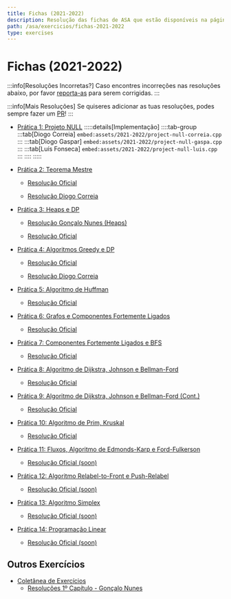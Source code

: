 ```yaml
---
title: Fichas (2021-2022)
description: Resolução das fichas de ASA que estão disponíveis na página da UC (de 2021-2022).
path: /asa/exercicios/fichas-2021-2022
type: exercises
---
```


# Fichas (2021-2022)

:::info[Resoluções Incorretas?]
Caso encontres incorreções nas resoluções abaixo, por favor
[reporta-as](https://github.com/diogotcorreia/resumos-leic/issues/new?assignees=&labels=incorrect+solution&template=incorrect_solution.yml&title=%5BIncorrect+Solution%5D+)
para serem corrigidas.
:::

:::info[Mais Resoluções]
Se quiseres adicionar as tuas resoluções, podes sempre fazer um [PR](https://github.com/diogotcorreia/resumos-leic)!
:::

- [Prática 1: Projeto NULL](https://drive.google.com/file/d/1o-mu3cpRvqNtj3tHnU8RifILAenDGWBR/view?usp=sharing)
  :::::details[Implementação]
  ::::tab-group
  :::tab[Diogo Correia]
  `embed:assets/2021-2022/project-null-correia.cpp`
  :::
  :::tab[Diogo Gaspar]
  `embed:assets/2021-2022/project-null-gaspa.cpp`
  :::
  :::tab[Luís Fonseca]
  `embed:assets/2021-2022/project-null-luis.cpp`
  :::
  ::::
  :::::

- [Prática 2: Teorema Mestre](https://drive.google.com/file/d/1oKXsYyZ6zlBHF54nHqDkA7HCRpnM3bOX/view?usp=sharing)

  - [Resolução Oficial](https://drive.google.com/file/d/17qig_71SRWCu2EXPAVIBLnW1XaYxzeT2/view?usp=sharing)

  - [Resolução Diogo Correia](https://drive.google.com/file/d/1IsPU7GUZUsg4nj3FZlGQMyXrTFhkeLQe/view?usp=sharing)

- [Prática 3: Heaps e DP](https://drive.google.com/file/d/1Aar_tmdy46C6ZxP8LxHzDBSCBQKC7ApW/view?usp=sharing)

  - [Resolução Gonçalo Nunes (Heaps)](https://drive.google.com/file/d/1z1Gn1l4fg0jA9FxV2Zh7sUG0xr7lQBye/view?usp=sharing)

  - [Resolução Oficial](https://drive.google.com/file/d/11yfWcV4GG7SKYxfjzBZH4ToU5eBWzbnx/view?usp=sharing)

- [Prática 4: Algoritmos Greedy e DP](https://drive.google.com/file/d/11drbLATzLAcGRikRFlaPzENgZYUfpVKo/view?usp=sharing)

  - [Resolução Oficial](https://drive.google.com/file/d/1WZf3D9cK-mga5DXKzwDca-jJBZjHFQLH/view?usp=sharing)

  - [Resolução Diogo Correia](https://drive.google.com/file/d/1e-4wCbq1BqDiOBTfLHG_eUmB9Y02EA5a/view?usp=sharing)

- [Prática 5: Algoritmo de Huffman](https://drive.google.com/file/d/1OISKDL7NYvSfXGwI098UFnldn8kQltVH/view?usp=sharing)

  - [Resolução Oficial](https://drive.google.com/file/d/1CPFrFwsQiGpJKc6wXkleQ4D22xwEv8M4/view?usp=sharing)

- [Prática 6: Grafos e Componentes Fortemente Ligados](https://drive.google.com/file/d/170FRr6Btxze37FTe7umD8Z4ZmiJAIrdc/view?usp=sharing)

  - [Resolução Oficial](https://drive.google.com/file/d/1k5Exw03rv4A6Cy0IhBDLxcTkNnrg3dBA/view?usp=sharing)

- [Prática 7: Componentes Fortemente Ligados e BFS](https://drive.google.com/file/d/1eQxzwfRnAra3fLbUgfemV9_9108U9KHC/view?usp=sharing)

  - [Resolução Oficial](https://drive.google.com/file/d/1NBu7rX86JxmRm9JuoMXwyahKdoUK7jty/view?usp=sharing)

- [Prática 8: Algoritmo de Dijkstra, Johnson e Bellman-Ford](https://drive.google.com/file/d/1D1x3QWGuTz7RE8hEB683nOBxONCZ1JAO/view?usp=sharing)

  - [Resolução Oficial](https://drive.google.com/file/d/18M9Y1orh7b7iz3BdeLhW2gHWJYmopYMu/view?usp=sharing)

- [Prática 9: Algoritmo de Dijkstra, Johnson e Bellman-Ford (Cont.)](https://drive.google.com/file/d/12NLsuOzrf17fafjx_aVrV4Pri7jpHFBq/view?usp=sharing)

  - [Resolução Oficial](https://drive.google.com/file/d/1t0ZhHzOvAGwib2NNx9koEg3EFSq8GqU8/view?usp=sharing)

- [Prática 10: Algoritmo de Prim, Kruskal](https://drive.google.com/file/d/1Yxz-W_7qtZQPz86ceNNuPubgdB8El-p0/view?usp=sharing)

  - [Resolução Oficial](https://drive.google.com/file/d/1tXfu94R5htWmruh8LPPIVAjNRR-Duo6R/view?usp=sharing)

- [Prática 11: Fluxos, Algoritmo de Edmonds-Karp e Ford-Fulkerson](https://drive.google.com/file/d/1eDle2vxq-7_MkDaNlg1HAPvaxsSBTA05/view?usp=sharing)

  - [Resolução Oficial (soon)]()

- [Prática 12: Algoritmo Relabel-to-Front e Push-Relabel](https://drive.google.com/file/d/1bYQsd3PQPvfSr5K2oA-meOalU4cZ2-Uq/view?usp=sharing)

  - [Resolução Oficial (soon)]()

- [Prática 13: Algoritmo Simplex](https://drive.google.com/file/d/125IX6GkNi-tDmRu6mKRF80YwND1v6hAZ/view?usp=sharing)

  - [Resolução Oficial (soon)]()

- [Prática 14: Programação Linear](https://drive.google.com/file/d/1YrdZIfkrpzZtrmvCqtSgKK9sgaVFVbJJ/view?usp=sharing)

  - [Resolução Oficial (soon)]()

## Outros Exercícios

- [Coletânea de Exercícios](https://drive.google.com/file/d/1Mk2Eu5uDlwJY_f_eaknYsQk4dljz7IBa/view?usp=sharing)
  - [Resoluções 1º Capítulo - Gonçalo Nunes](https://drive.google.com/file/d/13GzlT77JpgoDE2sd2oacUj0rh5dI6o7Q/view?usp=sharing)
